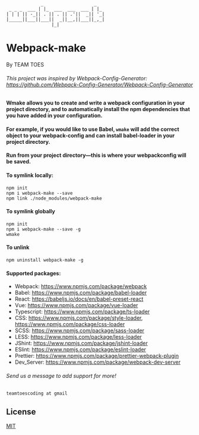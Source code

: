 ```
             _                   _   
 _ _ _  ___ | |_  ___  ___  ___ | |_ 
| | | || -_|| . || . || .'||  _|| '_|
|_____||___||___||  _||__,||___||_,_|
                 |_|                 
```
# Webpack-make
By TEAM TOES

###### This project was inspired by Webpack-Config-Generator: https://github.com/Webpack-Config-Generator/Webpack-Config-Generator

#### Wmake allows you to create and write a webpack configuration in your project directory, and to automatically install the npm dependencies that you have added in your configuration. 

#### For example, if you would like to use Babel, `wmake` will add the correct object to your webpack-config and can install babel-loader in your project directory. 

#### Run from your project directory—this is where your webpackconfig will be saved. 

#### To symlink locally:
```
npm init
npm i webpack-make --save
npm link ./node_modules/webpack-make
```
#### To symlink globally
```
npm init
npm i webpack-make --save -g
wmake
```
#### To unlink
```
npm uninstall webpack-make -g
```
#### Supported packages:
* Webpack: https://www.npmjs.com/package/webpack
* Babel: https://www.npmjs.com/package/babel-loader
* React: https://babeljs.io/docs/en/babel-preset-react
* Vue: https://www.npmjs.com/package/vue-loader
* Typescript: https://www.npmjs.com/package/ts-loader
* CSS: https://www.npmjs.com/package/style-loader, https://www.npmjs.com/package/css-loader
* SCSS: https://www.npmjs.com/package/sass-loader
* LESS: https://www.npmjs.com/package/less-loader
* JShint: https://www.npmjs.com/package/jshint-loader
* ESlint: https://www.npmjs.com/package/eslint-loader
* Prettier: https://www.npmjs.com/package/prettier-webpack-plugin
* Dev_Server: https://www.npmjs.com/package/webpack-dev-server

###### Send us a message to add support for more!
`teamtoescoding at gmail`

## License

[MIT](LICENSE)
